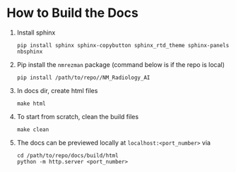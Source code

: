 # How to Build the Docs

1. Install sphinx
    ```
    pip install sphinx sphinx-copybutton sphinx_rtd_theme sphinx-panels nbsphinx
    ```
1. Pip install the `nmrezman` package (command below is if the repo is local)
    ```
    pip install /path/to/repo//NM_Radiology_AI
    ```
1. In docs dir, create html files
    ```
    make html
    ```
1. To start from scratch, clean the build files
    ```
    make clean
    ```
1. The docs can be previewed locally at `localhost:<port_number>` via
    ```
    cd /path/to/repo/docs/build/html
    python -m http.server <port_number>
    ```
